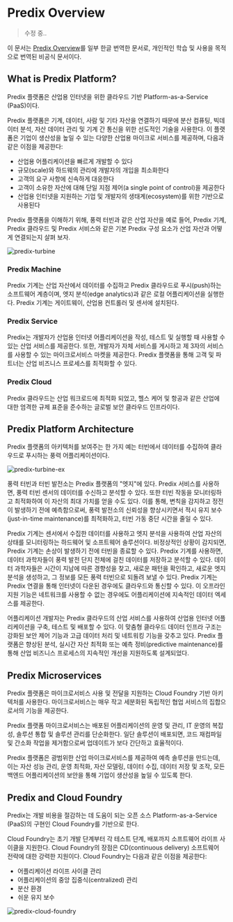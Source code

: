 # Predix Overview

> 수정 중..

이 문서는 [Predix Overview](https://docs.predix.io/en-US/content/platform/get_started/predix_overview/)를 일부 한글 번역한 문서로, 개인적인 학습 및 사용을 목적으로 번역된 비공식 문서이다.

## What is Predix Platform?

Predix 플랫폼은 산업용 인터넷을 위한 클라우드 기반 Platform-as-a-Service (PaaS)이다.

Predix 플랫폼은 기계, 데이터, 사람 및 기타 자산을 연결하기 때문에 분산 컴퓨팅, 빅데이터 분석, 자산 데이터 관리 및 기계 간 통신을 위한 선도적인 기술을 사용한다. 이 플랫폼은 기업이 생산성을 높일 수 있는 다양한 산업용 마이크로 서비스를 제공하며, 다음과 같은 이점을 제공한다:

- 산업용 어플리케이션을 빠르게 개발할 수 있다
- 규모(scale)와 하드웨의 관리에 개발자의 개입을 최소화한다
- 고객의 요구 사항에 신속하게 대응한다
- 고객이 소유한 자산에 대해 단일 지점 제어(a single point of control)을 제공한다
- 산업용 인터넷을 지원하는 기업 및 개발자의 생태계(ecosystem)를 위한 기반으로 사용된다

Predix 플랫폼을 이해하기 위해, 풍력 터빈과 같은 산업 자산을 예로 들어, Predix 기계, Predix 클라우드 및 Predix 서비스와 같은 기본 Predix 구성 요소가 산업 자산과 어떻게 연결되는지 살펴 보자.

![predix-turbine](https://docs.predix.io/NotusCloudApi/resources/image/@ZMDA2Vf0cHJlNDEZGlw4N@TktREFfMTE0dS/SD00311970)

### Predix Machine

Predix 기계는 산업 자산에서 데이터를 수집하고 Predix 클라우드로 푸시(push)하는 소프트웨어 계층이며, 엣지 분석(edge analytics)과 같은 로컬 어플리케이션을 실행한다. Predix 기계는 게이트웨이, 산업용 컨트롤러 및 센서에 설치된다.

### Predix Service

Predix는 개발자가 산업용 인터넷 어플리케이션을 작성, 테스트 및 실행할 때 사용할 수 있는 산업 서비스를 제공한다. 또한, 개발자가 자체 서비스를 게시하고 제 3자의 서비스를 사용할 수 있는 마이크로서비스 마켓을 제공한다. Predix 플랫폼을 통해 고객 및 파트너는 산업 비즈니스 프로세스를 최적화할 수 있다.

### Predix Cloud

Predix 클라우드는 산업 워크로드에 최적화 되었고, 헬스 케어 및 항공과 같은 산업에 대한 엄격한 규제 표준을 준수하는 글로벌 보안 클라우드 인프라이다.

## Predix Platform Architecture

Predix 플랫폼의 아키텍처를 보여주는 한 가지 예는 터빈에서 데이터를 수집하여 클라우드로 푸시하는 풍력 어플리케이션이다.

![predix-turbine-ex](https://docs.predix.io/NotusCloudApi/resources/image/@ZMDA2Vf0cHJlNDEZGlw4N@TktREFfMTE0dS/SD00311988)

풍력 터빈과 터빈 발전소는 Predix 플랫폼의 "엣지"에 있다. Predix 서비스를 사용하면, 풍력 터빈 센서의 데이터를 수신하고 분석할 수 있다. 또한 터빈 작동을 모니터링하고 최적화하여 이 자산의 최대 가치를 얻을 수도 있다. 이를 통해, 변칙을 감지하고 정전이 발생하기 전에 예측함으로써, 풍력 발전소의 신뢰성을 향상시키면서 적시 유지 보수(just-in-time maintenance)를 최적화하고, 터빈 가동 중단 시간을 줄일 수 있다.

Predix 기계는 센서에서 수집한 데이터를 사용하고 엣지 분석을 사용하여 산업 자산의 상태를 모니터링하는 하드웨어 및 소프트웨어 솔루션이다. 비정상적인 상황이 감지되면, Predix 기계는 손상이 발생하기 전에 터빈을 종료할 수 있다. Predix 기계를 사용하면, 데이터 과학자들이 풍력 발전 단지 전체에 걸친 데이터를 저장하고 분석할 수 있다. 데이터 과학자들은 시간이 지남에 따른 경향성을 찾고, 새로운 패턴을 확인하고, 새로운 엣지 분석을 생성하고, 그 정보를 모든 풍력 터빈으로 되돌려 보낼 수 있다. Predix 기계는 Predix 연결을 통해 인터넷이 다운된 경우에도 클라우드와 통신할 수 있다. 이 오프라인 지원 기능은 네트워크를 사용할 수 없는 경우에도 어플리케이션에 지속적인 데이터 엑세스를 제공한다.

어플리케이션 개발자는 Predix 클라우드의 산업 서비스를 사용하여 산업용 인터넷 어플리케이션을 구축, 테스트 및 배포할 수 있다. 이 맞춤형 클라우드 데이터 인프라 구조는 강화된 보안 제어 기능과 고급 데이터 처리 및 네트워킹 기능을 갖추고 있다. Predix 플랫폼은 향상된 분석, 실시간 자산 최적화 또는 예측 정비(predictive maintenance)를 통해 산업 비즈니스 프로세스의 지속적인 개선을 지원하도록 설계되었다.

## Predix Microservices

Predix 플랫폼은 마이크로서비스 사용 및 전달을 지원하는 Cloud Foundry 기반 아키텍처를 사용한다. 마이크로서비스는 매우 작고 세분화된 독립적인 협업 서비스의 집합으로서의 기능을 제공한다.

Predix 플랫폼 마이크로서비스는 배포된 어플리케이션의 운영 및 관리, IT 운영의 복잡성, 솔루션 통합 및 솔루션 관리를 단순화한다. 일단 솔루션이 배포되면, 코드 재컴파일 및 간소화 작업을 제거함으로써 업데이트가 보다 간단하고 효율적이다.

Predix 플랫폼은 광범위한 산업 마이크로서비스를 제공하여 예측 솔루션을 만드는데, 이는 자산 성능 관리, 운영 최적화, 자산 모델링, 데이터 수집, 데이터 저장 및 조작, 모든 백엔드 어플리케이션의 보안을 통해 기업이 생산성을 높일 수 있도록 한다.

## Predix and Cloud Foundry

Predix는 개발 비용을 절감하는 데 도움이 되는 오픈 소스 Platform-as-a-Service (PaaS)의 구현인 Cloud Foundry를 기반으로 한다.

Cloud Foundry는 초기 개발 단계부터 각 테스트 단계, 배포까지 소프트웨어 라이프 사이클을 지원한다. Cloud Foundry의 장점은 CD(continuous delivery) 소프트웨어 전략에 대한 강력한 지원이다. Cloud Foundry는 다음과 같은 이점을 제공한다:

- 어플리케이션 라이프 사이클 관리
- 어플리케이션의 중앙 집중식(centralized) 관리
- 분산 환경
- 쉬운 유지 보수

![predix-cloud-foundry](https://docs.predix.io/NotusCloudApi/resources/image/@ZMDA2Vf0cHJlNDEZGlw4N@TktREFfMTE0dS/DB00440648)
